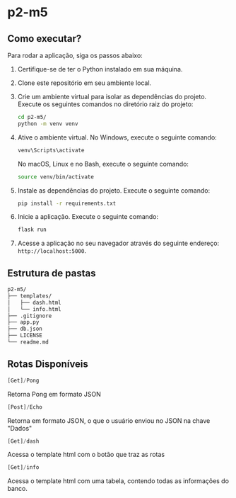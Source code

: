 # p2-m5

## Como executar?

Para rodar a aplicação, siga os passos abaixo:

1. Certifique-se de ter o Python instalado em sua máquina.
2. Clone este repositório em seu ambiente local.
3. Crie um ambiente virtual para isolar as dependências do projeto. Execute os seguintes comandos no diretório raiz do projeto:

    ```bash
    cd p2-m5/
    python -m venv venv
    ```

4. Ative o ambiente virtual. No Windows, execute o seguinte comando:

    ```bash
    venv\Scripts\activate
    ```

    No macOS, Linux e no Bash, execute o seguinte comando:

    ```bash
    source venv/bin/activate
    ```

5. Instale as dependências do projeto. Execute o seguinte comando:

    ```bash
    pip install -r requirements.txt
    ```

6. Inicie a aplicação. Execute o seguinte comando:

    ```bash
    flask run 
    ```

7. Acesse a aplicação no seu navegador através do seguinte endereço: `http://localhost:5000`.

## Estrutura de pastas
```bash
p2-m5/
├── templates/
│   ├── dash.html    
│   └── info.html      
├── .gitignore
├── app.py
├── db.json
├── LICENSE
└── readme.md
```

## Rotas Disponíveis

```python
[Get]/Pong
```
Retorna Pong em formato JSON


```python
[Post]/Echo
```
Retorna em formato JSON, o que o usuário enviou no JSON na chave "Dados"


```python
[Get]/dash
```
Acessa o template html com o botão que traz as rotas

```python
[Get]/info
```
Acessa o template html com uma tabela, contendo todas as informações do banco.

